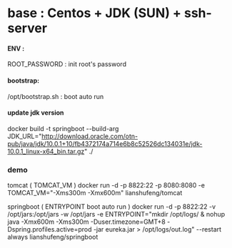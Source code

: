 # base :  Centos + JDK (SUN) + ssh-server

#### ENV :
ROOT_PASSWORD : init root's password


#### bootstrap:
/opt/bootstrap.sh : boot auto run


#### update jdk version
docker build -t springboot --build-arg JDK_URL="http://download.oracle.com/otn-pub/java/jdk/10.0.1+10/fb4372174a714e6b8c52526dc134031e/jdk-10.0.1_linux-x64_bin.tar.gz"  ./ 




### demo

tomcat ( TOMCAT_VM )
docker run -d -p 8822:22 -p 8080:8080 -e TOMCAT_VM="-Xms300m -Xmx600m" lianshufeng/tomcat


springboot ( ENTRYPOINT  boot auto run )
docker run -d -p 8822:22 -v /opt/jars:/opt/jars -w /opt/jars -e ENTRYPOINT="mkdir /opt/logs/ & nohup java -Xmx600m -Xms300m -Duser.timezone=GMT+8 -Dspring.profiles.active=prod -jar eureka.jar > /opt/logs/out.log" --restart always lianshufeng/springboot


